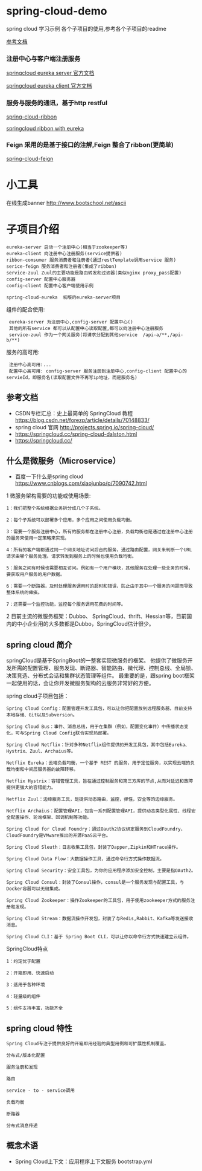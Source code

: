 # spring-cloud-demo
spring cloud 学习示例
各个子项目的使用,参考各个子项目的readme

[参考文档](https://www.fangzhipeng.com/springcloud/2017/06/01/sc01-eureka.html)

### 注册中心与客户端注册服务
[springcloud eureka server 官方文档](http://projects.spring.io/spring-cloud/spring-cloud.html#spring-cloud-eureka-server)

[springcloud eureka client 官方文档](http://projects.spring.io/spring-cloud/spring-cloud.html#_service_discovery_eureka_clients)
### 服务与服务的通讯，基于http restful
[spring-cloud-ribbon](http://projects.spring.io/spring-cloud/spring-cloud.html#spring-cloud-ribbon)

[springcloud ribbon with eureka](http://blog.csdn.net/liaokailin/article/details/51469834)
### Feign 采用的是基于接口的注解,Feign 整合了ribbon(更简单)
[spring-cloud-feign](http://projects.spring.io/spring-cloud/spring-cloud.html#spring-cloud-feign)



# 小工具
在线生成banner http://www.bootschool.net/ascii

# 子项目介绍
    eureka-server 启动一个注册中心(相当于zookeeper等)
    eureka-client 向注册中心注册服务(service提供者)
    ribbon-comsumer 服务消费者和注册者(通过restTemplate调用service 服务)
    serice-feign 服务消费者和注册者(集成了ribbon)
    service-zuul Zuul的主要功能是路由转发和过滤器(类似nginx proxy_pass配置)
    config-server 配置中心服务器
    config-client 配置中心客户端使用示例
    
    spring-cloud-eureka  初版的eureka-server项目
    
 组件的配合使用:
 
     eureka-server 为注册中心,config-server 配置中心()
     其他的所有service 都可以从配置中心读取配置,都可以向注册中心注册服务
     service-zuul 作为一个网关服务(将请求分配到其他service  /api-a/**,/api-b/**)
     
 服务的高可用: 
 
     注册中心高可用:...
     配置中心高可用: config-server 服务注册到注册中心,config-client 配置中心的servieId，即服务名(读取配置文件不再写ip地址，而是服务名)
     

## 参考文档
- CSDN专栏汇总：史上最简单的 SpringCloud 教程 https://blog.csdn.net/forezp/article/details/70148833/
- spring cloud 官网 http://projects.spring.io/spring-cloud/
- https://springcloud.cc/spring-cloud-dalston.html
- https://springcloud.cc/

## 什么是微服务（Microservice）
- 百度一下什么是spring cloud https://www.cnblogs.com/xiaojunbo/p/7090742.html

1 微服务架构需要的功能或使用场景:
    
    1：我们把整个系统根据业务拆分成几个子系统。
    
    2：每个子系统可以部署多个应用，多个应用之间使用负载均衡。
    
    3：需要一个服务注册中心，所有的服务都在注册中心注册，负载均衡也是通过在注册中心注册的服务来使用一定策略来实现。
    
    4：所有的客户端都通过同一个网关地址访问后台的服务，通过路由配置，网关来判断一个URL请求由哪个服务处理。请求转发到服务上的时候也使用负载均衡。
    
    5：服务之间有时候也需要相互访问。例如有一个用户模块，其他服务在处理一些业务的时候，要获取用户服务的用户数据。
    
    6：需要一个断路器，及时处理服务调用时的超时和错误，防止由于其中一个服务的问题而导致整体系统的瘫痪。
    
    7：还需要一个监控功能，监控每个服务调用花费的时间等。
    
2 目前主流的微服务框架：Dubbo、 SpringCloud、thrift、Hessian等，目前国内的中小企业用的大多数都是Dubbo，SpringCloud估计很少。

## spring cloud 简介
springCloud是基于SpringBoot的一整套实现微服务的框架。
他提供了微服务开发所需的配置管理、服务发现、断路器、智能路由、微代理、控制总线、全局锁、决策竞选、分布式会话和集群状态管理等组件。
最重要的是，跟spring boot框架一起使用的话，会让你开发微服务架构的云服务非常好的方便。

spring cloud子项目包括：

    Spring Cloud Config：配置管理开发工具包，可以让你把配置放到远程服务器，目前支持本地存储、Git以及Subversion。
    
    Spring Cloud Bus：事件、消息总线，用于在集群（例如，配置变化事件）中传播状态变化，可与Spring Cloud Config联合实现热部署。
    
    Spring Cloud Netflix：针对多种Netflix组件提供的开发工具包，其中包括Eureka、Hystrix、Zuul、Archaius等。
    
    Netflix Eureka：云端负载均衡，一个基于 REST 的服务，用于定位服务，以实现云端的负载均衡和中间层服务器的故障转移。
    
    Netflix Hystrix：容错管理工具，旨在通过控制服务和第三方库的节点,从而对延迟和故障提供更强大的容错能力。
    
    Netflix Zuul：边缘服务工具，是提供动态路由，监控，弹性，安全等的边缘服务。
    
    Netflix Archaius：配置管理API，包含一系列配置管理API，提供动态类型化属性、线程安全配置操作、轮询框架、回调机制等功能。
    
    Spring Cloud for Cloud Foundry：通过Oauth2协议绑定服务到CloudFoundry，CloudFoundry是VMware推出的开源PaaS云平台。
    
    Spring Cloud Sleuth：日志收集工具包，封装了Dapper,Zipkin和HTrace操作。
    
    Spring Cloud Data Flow：大数据操作工具，通过命令行方式操作数据流。
    
    Spring Cloud Security：安全工具包，为你的应用程序添加安全控制，主要是指OAuth2。
    
    Spring Cloud Consul：封装了Consul操作，consul是一个服务发现与配置工具，与Docker容器可以无缝集成。
    
    Spring Cloud Zookeeper：操作Zookeeper的工具包，用于使用zookeeper方式的服务注册和发现。
    
    Spring Cloud Stream：数据流操作开发包，封装了与Redis,Rabbit、Kafka等发送接收消息。
    
    Spring Cloud CLI：基于 Spring Boot CLI，可以让你以命令行方式快速建立云组件。

  
SpringCloud特点

    1：约定优于配置

    2：开箱即用、快速启动
    
    3：适用于各种环境
    
    4：轻量级的组件
    
    5：组件支持丰富，功能齐全

## spring cloud 特性

    Spring Cloud专注于提供良好的开箱即用经验的典型用例和可扩展性机制覆盖。
    
    分布式/版本化配置
    
    服务注册和发现
    
    路由
    
    service - to - service调用
    
    负载均衡
    
    断路器
    
    分布式消息传递

## 概念术语
- Spring Cloud上下文：应用程序上下文服务  bootstrap.yml


 

    

